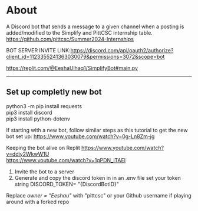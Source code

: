 


# About
A Discord bot that sends a message to a given channel when a posting is added/modified to the Simplify and PittCSC internship table.
https://github.com/pittcsc/Summer2024-Internships




BOT SERVER INVITE LINK:https://discord.com/api/oauth2/authorize?client_id=1123355241363030079&permissions=3072&scope=bot

https://replit.com/@EeshaUlhaq1/SimplifyBot#main.py

---------------------------------------------------------------------------------------------------------------------
## Set up completly new bot
python3 -m pip install requests  
pip3 install discord  
pip3 install python-dotenv  


If starting with a new bot, follow similar steps as this tutorial to get the new bot set up:
https://www.youtube.com/watch?v=0g-Ln8Zm-jg
  
Keeping the bot alive on Replit https://www.youtube.com/watch?v=ddiy2WkwW1U  
https://www.youtube.com/watch?v=1qPDN_iTAEI

1. Invite the bot to a server
2. Generate and copy the discord token in in an .env file set your token string DISCORD_TOKEN= "{DiscordBotID}"
   
Replace *owner = "Eeshau"* with "pittcsc" or your Github username if playing around with a forked repo            
